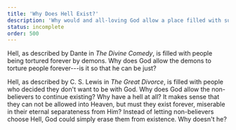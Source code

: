 ```yaml
---
title: 'Why Does Hell Exist?'
description: 'Why would and all-loving God allow a place filled with suffering to exist?'
status: incomplete
order: 500
---
```

Hell, as described by Dante in *The Divine Comedy*, is filled with people being tortured forever by demons.  Why does God allow the demons to torture people forever---is it so that he can be just?

Hell, as described by C. S. Lewis in *The Great Divorce*, is filled with people who decided they don't want to be with God.  Why does God allow the non-believers to continue existing?  Why have a hell at all?  It makes sense that they can not be allowed into Heaven, but must they exist forever, miserable in their eternal separateness from Him?   Instead of letting non-believers choose Hell, God could simply erase them from existence.  Why doesn't he?
